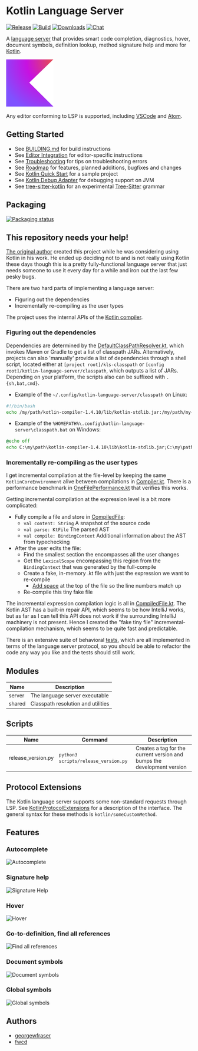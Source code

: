# Kotlin Language Server

[![Release](https://img.shields.io/github/release/fwcd/kotlin-language-server)](https://github.com/fwcd/kotlin-language-server/releases)
[![Build](https://github.com/fwcd/kotlin-language-server/actions/workflows/build.yml/badge.svg)](https://github.com/fwcd/kotlin-language-server/actions/workflows/build.yml)
[![Downloads](https://img.shields.io/github/downloads/fwcd/kotlin-language-server/total)](https://github.com/fwcd/kotlin-language-server/releases)
[![Chat](https://img.shields.io/badge/chat-on%20discord-7289da)](https://discord.gg/cNtppzN)

A [language server](https://microsoft.github.io/language-server-protocol/) that provides smart code completion, diagnostics, hover, document symbols, definition lookup, method signature help and more for [Kotlin](https://kotlinlang.org).

![Icon](Icon128.png)

Any editor conforming to LSP is supported, including [VSCode](https://github.com/fwcd/vscode-kotlin) and [Atom](https://github.com/fwcd/atom-ide-kotlin).

## Getting Started

* See [BUILDING.md](BUILDING.md) for build instructions
* See [Editor Integration](EDITORS.md) for editor-specific instructions
* See [Troubleshooting](TROUBLESHOOTING.md) for tips on troubleshooting errors
* See [Roadmap](https://github.com/fwcd/kotlin-language-server/projects/1) for features, planned additions, bugfixes and changes
* See [Kotlin Quick Start](https://github.com/fwcd/kotlin-quick-start) for a sample project
* See [Kotlin Debug Adapter](https://github.com/fwcd/kotlin-debug-adapter) for debugging support on JVM
* See [tree-sitter-kotlin](https://github.com/fwcd/tree-sitter-kotlin) for an experimental [Tree-Sitter](https://tree-sitter.github.io/tree-sitter/) grammar

## Packaging

[![Packaging status](https://repology.org/badge/vertical-allrepos/kotlin-language-server.svg)](https://repology.org/project/kotlin-language-server/versions)

## This repository needs your help!

[The original author](https://github.com/georgewfraser) created this project while he was considering using Kotlin in his work. He ended up deciding not to and is not really using Kotlin these days though this is a pretty fully-functional language server that just needs someone to use it every day for a while and iron out the last few pesky bugs.

There are two hard parts of implementing a language server:
- Figuring out the dependencies
- Incrementally re-compiling as the user types

The project uses the internal APIs of the [Kotlin compiler](https://github.com/JetBrains/kotlin/tree/master/compiler).

### Figuring out the dependencies

Dependencies are determined by the [DefaultClassPathResolver.kt](shared/src/main/kotlin/org/javacs/kt/classpath/DefaultClassPathResolver.kt), which invokes Maven or Gradle to get a list of classpath JARs. Alternatively, projects can also 'manually' provide a list of dependencies through a shell script, located either at `[project root]/kls-classpath` or `[config root]/kotlin-language-server/classpath`, which outputs a list of JARs. Depending on your platform, the scripts also can be suffixed with `.{sh,bat,cmd}`.

* Example of the `~/.config/kotlin-language-server/classpath` on Linux:
```bash
#!/bin/bash
echo /my/path/kotlin-compiler-1.4.10/lib/kotlin-stdlib.jar:/my/path/my-lib.jar
```

* Example of the `%HOMEPATH%\.config\kotlin-language-server\classpath.bat` on Windows:
```cmd
@echo off
echo C:\my\path\kotlin-compiler-1.4.10\lib\kotlin-stdlib.jar;C:\my\path\my-lib.jar
```

### Incrementally re-compiling as the user types

I get incremental compilation at the file-level by keeping the same `KotlinCoreEnvironment` alive between compilations in [Compiler.kt](server/src/main/kotlin/org/javacs/kt/compiler/Compiler.kt). There is a performance benchmark in [OneFilePerformance.kt](server/src/test/kotlin/org/javacs/kt/OneFilePerformance.kt) that verifies this works.

Getting incremental compilation at the expression level is a bit more complicated:
- Fully compile a file and store in [CompiledFile](server/src/main/kotlin/org/javacs/kt/CompiledFile.kt):
    - `val content: String` A snapshot of the source code
    - `val parse: KtFile` The parsed AST
    - `val compile: BindingContext` Additional information about the AST from typechecking
- After the user edits the file:
    - Find the smallest section the encompasses all the user changes
    - Get the `LexicalScope` encompassing this region from the `BindingContext` that was generated by the full-compile
    - Create a fake, in-memory .kt file with just the expression we want to re-compile
        - [Add space](https://github.com/fwcd/kotlin-language-server/blob/427cfa7a688d6d2ff202625ebad1ea605e3b8c37/server/src/main/kotlin/org/javacs/kt/CompiledFile.kt#L125) at the top of the file so the line numbers match up
    - Re-compile this tiny fake file

The incremental expression compilation logic is all in [CompiledFile.kt](server/src/main/kotlin/org/javacs/kt/CompiledFile.kt). The Kotlin AST has a built-in repair API, which seems to be how IntelliJ works, but as far as I can tell this API does not work if the surrounding IntelliJ machinery is not present. Hence I created the "fake tiny file" incremental-compilation mechanism, which seems to be quite fast and predictable.

There is an extensive suite of behavioral [tests](server/src/test/kotlin/org/javacs/kt), which are all implemented in terms of the language server protocol, so you should be able to refactor the code any way you like and the tests should still work.

## Modules

| Name | Description |
| ---- | ----------- |
| server | The language server executable |
| shared | Classpath resolution and utilities |

## Scripts

| Name | Command | Description |
| ---- | ------- | ----------- |
| release_version.py | `python3 scripts/release_version.py` | Creates a tag for the current version and bumps the development version |

## Protocol Extensions

The Kotlin language server supports some non-standard requests through LSP. See [KotlinProtocolExtensions](server/src/main/kotlin/org/javacs/kt/KotlinProtocolExtensions.kt) for a description of the interface. The general syntax for these methods is `kotlin/someCustomMethod`.

## Features

### Autocomplete
![Autocomplete](images/Autocomplete.png)

### Signature help
![Signature Help](images/SignatureHelp.png)

### Hover
![Hover](images/Hover.png)

### Go-to-definition, find all references
![Find all references](images/FindAllReferences.png)

### Document symbols
![Document symbols](images/DocumentSymbols.png)

### Global symbols
![Global symbols](images/GlobalSymbols.png)


## Authors
* [georgewfraser](https://github.com/georgewfraser)
* [fwcd](https://github.com/fwcd)
